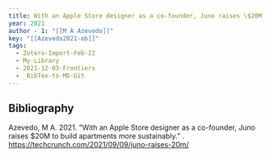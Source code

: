 ```yaml
---
title: With an Apple Store designer as a co-founder, Juno raises \$20M to build apartments more sustainably
year: 2021
author - 1: "[[M A Azevedo]]"
key: "[[Azevedo2021-eb]]"
tags:
  - Zotero-Import-Feb-22
  - My-Library
  - 2021-12-03-Frontiers
  - _BibTex-to-MD-Git
---
```


## Bibliography
Azevedo, M A. 2021. “With an Apple Store designer as a co-founder, Juno raises \$20M to build apartments more sustainably.” . https://techcrunch.com/2021/09/09/juno-raises-20m/